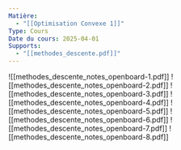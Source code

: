 ```yaml
---
Matière:
  - "[[Optimisation Convexe 1]]"
Type: Cours
Date du cours: 2025-04-01
Supports:
  - "[[methodes_descente.pdf]]"
---
```

![[methodes_descente_notes_openboard-1.pdf]]
![[methodes_descente_notes_openboard-2.pdf]]
![[methodes_descente_notes_openboard-3.pdf]]
![[methodes_descente_notes_openboard-4.pdf]]
![[methodes_descente_notes_openboard-5.pdf]]
![[methodes_descente_notes_openboard-6.pdf]]
![[methodes_descente_notes_openboard-7.pdf]]
![[methodes_descente_notes_openboard-8.pdf]]